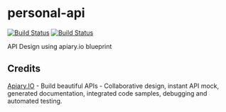 personal-api 
=========

[![Build Status](https://travis-ci.org/gdumitrescu/personal-api.svg?branch=master)](https://travis-ci.org/gdumitrescu/personal-api)
[![Build Status](https://api.shippable.com/projects/53be1ead4606d01e00d9f67e/badge/master)](https://www.shippable.com/projects/53be1ead4606d01e00d9f67e)

API Design using apiary.io blueprint

## Credits
[Apiary.IO](http://apiary.io/) - Build beautiful APIs - Collaborative design, instant API mock, generated documentation, integrated code samples, debugging and automated testing.
